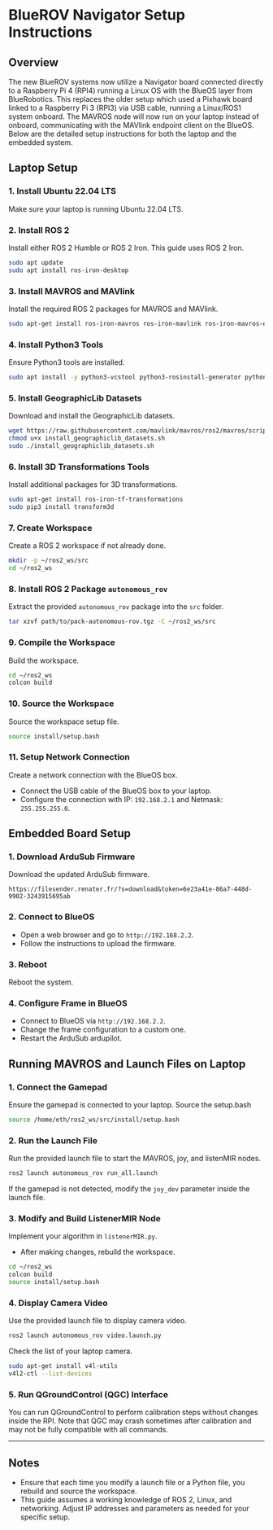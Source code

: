 # BlueROV Navigator Setup Instructions

## Overview
The new BlueROV systems now utilize a Navigator board connected directly to a Raspberry Pi 4 (RPI4) running a Linux OS with the BlueOS layer from BlueRobotics. This replaces the older setup which used a Pixhawk board linked to a Raspberry Pi 3 (RPI3) via USB cable, running a Linux/ROS1 system onboard. The MAVROS node will now run on your laptop instead of onboard, communicating with the MAVlink endpoint client on the BlueOS. Below are the detailed setup instructions for both the laptop and the embedded system.

## Laptop Setup

### 1. Install Ubuntu 22.04 LTS
Make sure your laptop is running Ubuntu 22.04 LTS.

### 2. Install ROS 2
Install either ROS 2 Humble or ROS 2 Iron. This guide uses ROS 2 Iron.
```sh
sudo apt update
sudo apt install ros-iron-desktop
```

### 3. Install MAVROS and MAVlink
Install the required ROS 2 packages for MAVROS and MAVlink.
```sh
sudo apt-get install ros-iron-mavros ros-iron-mavlink ros-iron-mavros-extras ros-iron-mavros-msgs
```

### 4. Install Python3 Tools
Ensure Python3 tools are installed.
```sh
sudo apt install -y python3-vcstool python3-rosinstall-generator python3-osrf-pycommon
```

### 5. Install GeographicLib Datasets
Download and install the GeographicLib datasets.
```sh
wget https://raw.githubusercontent.com/mavlink/mavros/ros2/mavros/scripts/install_geographiclib_datasets.sh
chmod u+x install_geographiclib_datasets.sh
sudo ./install_geographiclib_datasets.sh
```

### 6. Install 3D Transformations Tools
Install additional packages for 3D transformations.
```sh
sudo apt-get install ros-iron-tf-transformations
sudo pip3 install transform3d
```

### 7. Create Workspace
Create a ROS 2 workspace if not already done.
```sh
mkdir -p ~/ros2_ws/src
cd ~/ros2_ws
```

### 8. Install ROS 2 Package `autonomous_rov`
Extract the provided `autonomous_rov` package into the `src` folder.
```sh
tar xzvf path/to/pack-autonomous-rov.tgz -C ~/ros2_ws/src
```

### 9. Compile the Workspace
Build the workspace.
```sh
cd ~/ros2_ws
colcon build
```

### 10. Source the Workspace
Source the workspace setup file.
```sh
source install/setup.bash
```

### 11. Setup Network Connection
Create a network connection with the BlueOS box.
- Connect the USB cable of the BlueOS box to your laptop.
- Configure the connection with IP: `192.168.2.1` and Netmask: `255.255.255.0`.

## Embedded Board Setup

### 1. Download ArduSub Firmware
Download the updated ArduSub firmware.
```plaintext
https://filesender.renater.fr/?s=download&token=6e23a41e-86a7-448d-9902-3243915695ab
```

### 2. Connect to BlueOS
- Open a web browser and go to `http://192.168.2.2`.
- Follow the instructions to upload the firmware.

### 3. Reboot
Reboot the system.

### 4. Configure Frame in BlueOS
- Connect to BlueOS via `http://192.168.2.2`.
- Change the frame configuration to a custom one.
- Restart the ArduSub ardupilot.

## Running MAVROS and Launch Files on Laptop

### 1. Connect the Gamepad
Ensure the gamepad is connected to your laptop. Source the setup.bash
```sh
source /home/eth/ros2_ws/src/install/setup.bash
```
### 2. Run the Launch File
Run the provided launch file to start the MAVROS, joy, and listenMIR nodes.
```sh
ros2 launch autonomous_rov run_all.launch
```
If the gamepad is not detected, modify the `joy_dev` parameter inside the launch file.

### 3. Modify and Build ListenerMIR Node
Implement your algorithm in `listenerMIR.py`.
- After making changes, rebuild the workspace.
```sh
cd ~/ros2_ws
colcon build
source install/setup.bash
```

### 4. Display Camera Video
Use the provided launch file to display camera video.
```sh
ros2 launch autonomous_rov video.launch.py
```
Check the list of your laptop camera.
```sh
sudo apt-get install v4l-utils
v4l2-ctl --list-devices
```

### 5. Run QGroundControl (QGC) Interface
You can run QGroundControl to perform calibration steps without changes inside the RPI. Note that QGC may crash sometimes after calibration and may not be fully compatible with all commands.

---

## Notes
- Ensure that each time you modify a launch file or a Python file, you rebuild and source the workspace.
- This guide assumes a working knowledge of ROS 2, Linux, and networking. Adjust IP addresses and parameters as needed for your specific setup.
